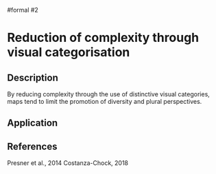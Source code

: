 #formal
#2

# Reduction of complexity through visual categorisation

## Description

By reducing complexity through the use of distinctive visual categories, maps tend to limit the promotion of diversity and plural perspectives.

## Application

## References

Presner et al., 2014
Costanza-Chock, 2018
